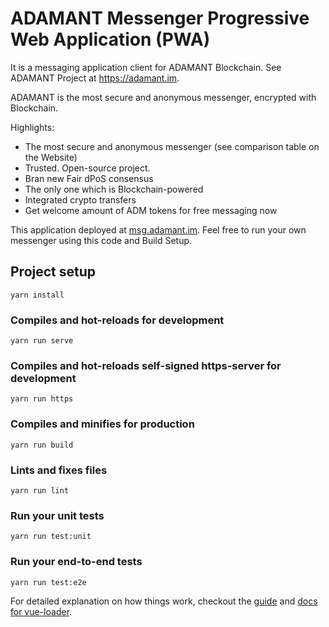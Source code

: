 # ADAMANT Messenger Progressive Web Application (PWA)

It is a messaging application client for ADAMANT Blockchain. See ADAMANT Project at https://adamant.im.

ADAMANT is the most secure and anonymous messenger, encrypted with Blockchain.

Highlights:

- The most secure and anonymous messenger (see comparison table on the Website)
- Trusted. Open-source project.
- Bran new Fair dPoS consensus
- The only one which is Blockchain-powered
- Integrated crypto transfers
- Get welcome amount of ADM tokens for free messaging now

This application deployed at [msg.adamant.im](https://msg.adamant.im/). Feel free to run your own messenger using this code and Build Setup.

## Project setup
```
yarn install
```

### Compiles and hot-reloads for development
```
yarn run serve
```

### Compiles and hot-reloads self-signed https-server for development
```
yarn run https
```

### Compiles and minifies for production
```
yarn run build
```

### Lints and fixes files
```
yarn run lint
```

### Run your unit tests
```
yarn run test:unit
```

### Run your end-to-end tests
```
yarn run test:e2e
```
For detailed explanation on how things work, checkout the [guide](http://vuejs-templates.github.io/webpack/) and [docs for vue-loader](http://vuejs.github.io/vue-loader).
